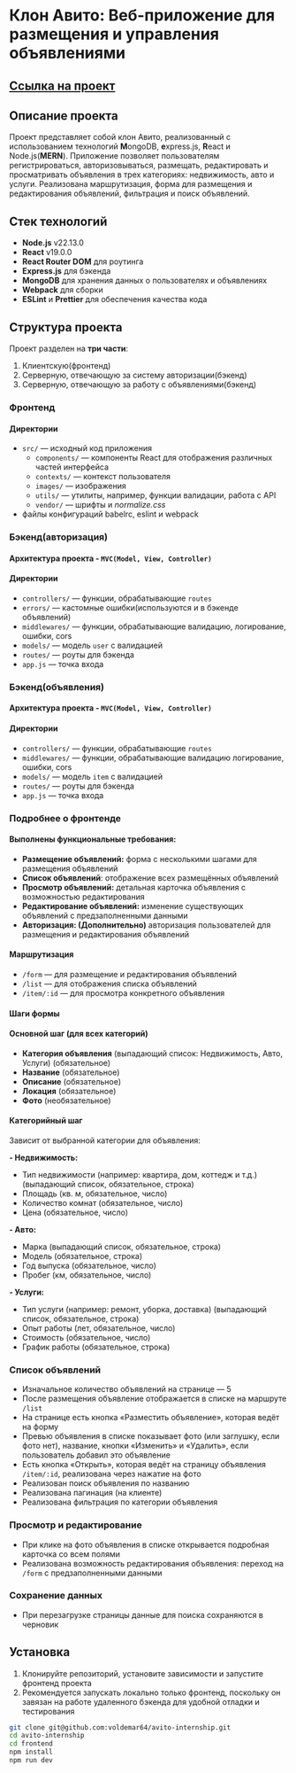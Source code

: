﻿# Клон Авито: Веб-приложение для размещения и управления объявлениями

## [Сcылка на проект](https://www.voldemar-avito.ru)

## Описание проекта

Проект представляет собой клон Авито, реализованный с использованием технологий **M**ongoDB, **e**xpress.js, **R**eact и Node.js(**MERN**). Приложение позволяет пользователям регистрироваться, авторизовываться, размещать, редактировать и просматривать объявления в трех категориях: недвижимость, авто и услуги. Реализована маршрутизация, форма для размещения и редактирования объявлений, фильтрация и поиск объявлений.

## Стек технологий

- **Node.js** v22.13.0
- **React** v19.0.0
- **React Router DOM** для роутинга
- **Express.js** для бэкенда
- **MongoDB** для хранения данных о пользователях и объявлениях
- **Webpack** для сборки
- **ESLint** и **Prettier** для обеспечения качества кода

## Структура проекта

Проект разделен на **три части**: 
  1. Клиентскую(фронтенд) 
  2. Серверную, отвечающую за систему авторизации(бэкенд) 
  3. Серверную, отвечающую за работу с объявлениями(бэкенд)


### Фронтенд

#### Директории

- `src/` — исходный код приложения
    - `components/` — компоненты React для отображения различных частей интерфейса
    - `contexts/` — контекст пользователя
    - `images/` — изображения
    - `utils/` — утилиты, например, функции валидации, работа с API
    - `vendor/` — шрифты и *normalize.css*
- файлы конфигураций babelrc, eslint и webpack

### Бэкенд(авторизация)
#### Архитектура проекта - `MVC(Model, View, Controller)`
#### Директории

- `controllers/` — функции, обрабатывающие `routes`
- `errors/` — кастомные ошибки(используются и в бэкенде объявлений)
- `middlewares/` — функции, обрабатывающие валидацию, логирование, ошибки, cors
- `models/` — модель `user` с валидацией
- `routes/` — роуты для бэкенда
- `app.js` — точка входа

### Бэкенд(объявления)
#### Архитектура проекта - `MVC(Model, View, Controller)`
#### Директории

- `controllers/` — функции, обрабатывающие `routes`
- `middlewares/` — функции, обрабатывающие валидацию логирование, ошибки, cors
- `models/` — модель `item` с валидацией
- `routes/` — роуты для бэкенда
- `app.js` — точка входа

### Подробнее о фронтенде
#### Выполнены функциональные требования:
  - **Размещение объявлений:** форма с несколькими шагами для размещения объявлений
  - **Список объявлений**: отображение всех размещённых объявлений
  - **Просмотр объявлений:** детальная карточка объявления с возможностью редактирования
  - **Редактирование объявлений:** изменение существующих объявлений с предзаполненными данными
  - **Авторизация: (Дополнительно)** авторизация пользователей для размещения и редактирования объявлений

#### Маршрутизация
  - `/form` — для размещение и редактирования объявлений
  - `/list` — для отображения списка объявлений
  - `/item/:id` — для просмотра конкретного объявления

#### Шаги формы

#### Основной шаг (для всех категорий)
  - **Категория объявления** (выпадающий список: Недвижимость, Авто, Услуги) (обязательное)
  - **Название** (обязательное)
  - **Описание** (обязательное)
  - **Локация** (обязательное)
  - **Фото** (необязательное)

#### Категорийный шаг
Зависит от выбранной категории для объявления:

**- Недвижимость:**
  - Тип недвижимости (например: квартира, дом, коттедж и т.д.) (выпадающий список, обязательное, строка)
  - Площадь (кв. м, обязательное, число)
  - Количество комнат (обязательное, число)
  - Цена (обязательное, число)

**- Авто:**
  - Марка (выпадающий список, обязательное, строка)
  - Модель (обязательное, строка)
  - Год выпуска (обязательное, число)
  - Пробег (км, обязательное, число)

**- Услуги:**
  - Тип услуги (например: ремонт, уборка, доставка) (выпадающий список, обязательное, строка)
  - Опыт работы (лет, обязательное, число)
  - Стоимость (обязательное, число)
  - График работы (обязательное, строка)

### Список объявлений
  - Изначальное количество объявлений на странице — 5
  - После размещения объявление отображается в списке на маршруте `/list`
  - На странице есть кнопка «Разместить объявление», которая ведёт на форму
  - Превью объявления в списке показывает фото (или заглушку, если фото нет), название, кнопки «Изменить» и «Удалить», если пользователь добавил это объявление
  - Есть кнопка «Открыть», которая ведёт на страницу объявления `/item/:id`, реализована через нажатие на фото
  - Реализован поиск объявления по названию
  - Реализована пагинация (на клиенте)
  - Реализована фильтрация по категории объявления
  
### Просмотр и редактирование
  - При клике на фото объявления в списке открывается подробная карточка со всем полями
  - Реализована возможность редактирования объявления: переход на `/form` с предзаполненными данными

### Сохранение данных
- При перезагрузке страницы данные для поиска сохраняются в черновик

## Установка

1. Клонируйте репозиторий, установите зависимости и запустите фронтенд проекта
2. Рекомендуется запускать локально только фронтенд, поскольку он завязан на работе удаленного бэкенда для удобной отладки и тестирования
```bash
git clone git@github.com:voldemar64/avito-internship.git
cd avito-internship
cd frontend
npm install
npm run dev